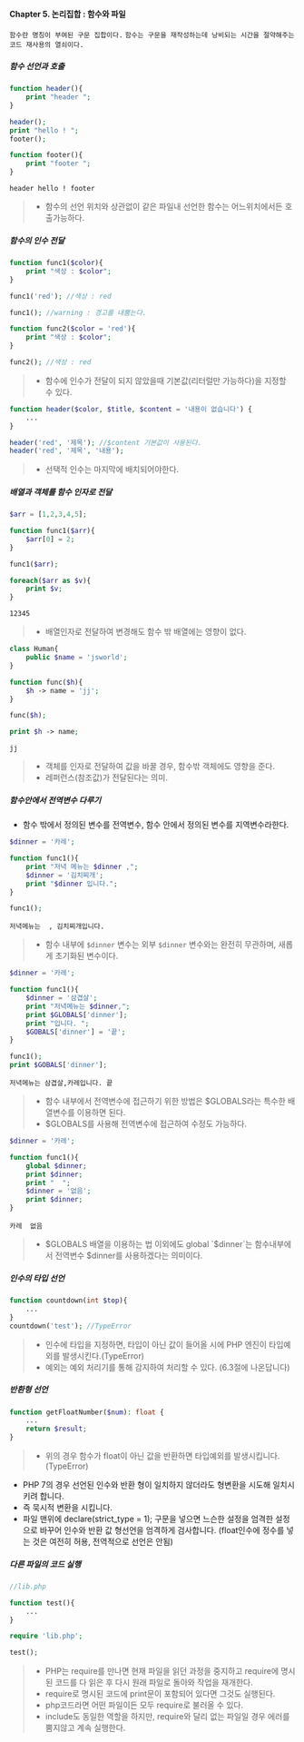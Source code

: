 #### Chapter 5. 논리집합 : 함수와 파일

`함수란 명칭이 부여된 구문 집합이다.`
`함수는 구문을 재작성하는데 낭비되는 시간을 절약해주는 코드 재사용의 열쇠이다.`

##### 함수 선언과 호출

```php
function header(){
    print "header ";
}

header();
print "hello ! ";
footer();

function footer(){
    print "footer ";
}
```
```
header hello ! footer
```

> - 함수의 선언 위치와 상관없이 같은 파일내 선언한 함수는 어느위치에서든 호출가능하다.

##### 함수의 인수 전달

```php
function func1($color){
    print "색상 : $color";
}
```
```php
func1('red'); //색상 : red
```
```php
func1(); //warning : 경고를 내뿜는다.
```

```php
function func2($color = 'red'){
    print "색상 : $color";
}
```
```php
func2(); //색상 : red
```

> - 함수에 인수가 전달이 되지 않았을때 기본값(리터럴만 가능하다)을 지정할 수 있다.

```php
function header($color, $title, $content = '내용이 없습니다') {
    ...
}
```
```php
header('red', '제목'); //$content 기본값이 사용된다.
header('red', '제목', '내용');
```

> - 선택적 인수는 마지막에 배치되어야한다.

##### 배열과 객체를 함수 인자로 전달

```php
$arr = [1,2,3,4,5];

function func1($arr){
    $arr[0] = 2;
}

func1($arr);

foreach($arr as $v){
    print $v;
}
```
```
12345
```

> - 배열인자로 전달하여 변경해도 함수 밖 배열에는 영향이 없다.

```php
class Human{
    public $name = 'jsworld';
}

function func($h){
    $h -> name = 'jj';
}

func($h);

print $h -> name;
```

```
jj
```

> - 객체를 인자로 전달하여 값을 바꿀 경우, 함수밖 객체에도 영향을 준다.
> - 레퍼런스(참조값)가 전달된다는 의미.

##### 함수안에서 전역변수 다루기

- 함수 밖에서 정의된 변수를 전역변수, 함수 안에서 정의된 변수를 지역변수라한다.

```php
$dinner = '카레';

function func1(){
    print "저녁 메뉴는 $dinner ,";
    $dinner = '김치찌개';
    print "$dinner 입니다.";
}

func1();
```
```
저녁메뉴는  , 김치찌개입니다.
```

> - 함수 내부에 `$dinner` 변수는 외부 `$dinner` 변수와는 완전히 무관하며, 새롭게 초기화된 변수이다.

```php
$dinner = '카레';

function func1(){
    $dinner = '삼겹살';
    print "저녁메뉴는 $dinner,";
    print $GLOBALS['dinner'];
    print "입니다. ";
    $GOBALS['dinner'] = '끝';
}

func1();
print $GOBALS['dinner'];
```
```
저녁메뉴는 삼겹살,카레입니다. 끝
```
> - 함수 내부에서 전역변수에 접근하기 위한 방법은 $GLOBALS라는 특수한 배열변수를 이용하면 된다.
> - $GLOBALS를 사용해 전역변수에 접근하여 수정도 가능하다.

```php
$dinner = '카레';

function func1(){
    global $dinner;
    print $dinner;
    print "  ";
    $dinner = '없음';
    print $dinner;
}
```
```
카레  없음
```
> - $GLOBALS 배열을 이용하는 법 이외에도 global `$dinner`는 함수내부에서 전역변수 $dinner를 사용하겠다는 의미이다.

##### 인수의 타입 선언

```php
function countdown(int $top){
    ...
}
countdown('test'); //TypeError
```

> - 인수에 타입을 지정하면, 타입이 아닌 값이 들어올 시에 PHP 엔진이 타입예외를 발생시킨다.(TypeError)
> - 예외는 예외 처리기를 통해 감지하여 처리할 수 있다. (6.3절에 나온답니다)

##### 반환형 선언

```php
function getFloatNumber($num): float {
    ...
    return $result;
}
```

> - 위의 경우 함수가 float이 아닌 값을 반환하면 타입예외를 발생시킵니다.(TypeError)

- PHP 7의 경우 선언된 인수와 반환 형이 일치하지 않더라도 형변환을 시도해 일치시키려 합니다.
- 즉 묵시적 변환을 시킵니다.
- 파일 맨위에 declare(strict_type = 1); 구문을 넣으면 느슨한 설정을 엄격한 설정으로 바꾸어 인수와 반환 값 형선언을 엄격하게 검사합니다. (float인수에 정수를 넣는 것은 여전히 허용, 전역적으로 선언은 안됨)

##### 다른 파일의 코드 실행

```php
//lib.php

function test(){
    ...
}
```

```php
require 'lib.php';

test();
```

> - PHP는 require를 만나면 현재 파일을 읽던 과정을 중지하고 require에 명시된 코드를 다 읽은 후 다시 원래 파일로 돌아와 작업을 재개한다.
> - require로 명시된 코드에 print문이 포함되어 있다면 그것도 실행된다.
> - php코드라면 어떤 파일이든 모두 require로 불러올 수 있다.
> - include도 동일한 역할을 하지만, require와 달리 없는 파일일 경우 에러를 뿜지않고 계속 실행한다.
